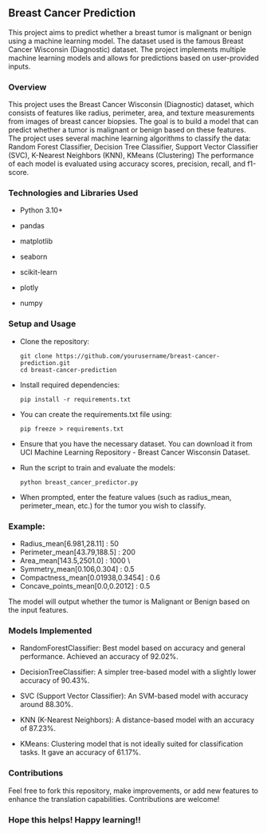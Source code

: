 ## Breast Cancer Prediction
This project aims to predict whether a breast tumor is malignant or benign using a machine learning model. The dataset used is the famous Breast Cancer Wisconsin (Diagnostic) dataset. The project implements multiple machine learning models and allows for predictions based on user-provided inputs.

### Overview
This project uses the Breast Cancer Wisconsin (Diagnostic) dataset, which consists of features like radius, perimeter, area, and texture measurements from images of breast cancer biopsies. The goal is to build a model that can predict whether a tumor is malignant or benign based on these features. The project uses several machine learning algorithms to classify the data: Random Forest Classifier, Decision Tree Classifier, Support Vector Classifier (SVC), K-Nearest Neighbors (KNN), KMeans (Clustering) The performance of each model is evaluated using accuracy scores, precision, recall, and f1-score.

### Technologies and Libraries Used
- Python 3.10+
- pandas
- matplotlib

- seaborn

- scikit-learn

- plotly

- numpy

### Setup and Usage
- Clone the repository:

      git clone https://github.com/yourusername/breast-cancer-prediction.git
      cd breast-cancer-prediction
- Install required dependencies:

      pip install -r requirements.txt
- You can create the requirements.txt file using:

      pip freeze > requirements.txt
- Ensure that you have the necessary dataset. You can download it from UCI Machine Learning Repository - Breast Cancer Wisconsin Dataset.

- Run the script to train and evaluate the models:

      python breast_cancer_predictor.py
- When prompted, enter the feature values (such as radius_mean, perimeter_mean, etc.) for the tumor you wish to classify.

### Example:

- Radius_mean[6.981,28.11] : 50
- Perimeter_mean[43.79,188.5] : 200
- Area_mean[143.5,2501.0] : 1000 \
- Symmetry_mean[0.106,0.304] : 0.5
- Compactness_mean[0.01938,0.3454] : 0.6
- Concave_points_mean[0.0,0.2012] : 0.5

The model will output whether the tumor is Malignant or Benign based on the input features.

### Models Implemented
 - RandomForestClassifier: Best model based on accuracy and general performance. Achieved an accuracy of 92.02%.

 - DecisionTreeClassifier: A simpler tree-based model with a slightly lower accuracy of 90.43%.

- SVC (Support Vector Classifier): An SVM-based model with accuracy around 88.30%.

- KNN (K-Nearest Neighbors): A distance-based model with an accuracy of 87.23%.

- KMeans: Clustering model that is not ideally suited for classification tasks. It gave an accuracy of 61.17%.

### Contributions
Feel free to fork this repository, make improvements, or add new features to enhance the translation capabilities. Contributions are welcome!

### Hope this helps! Happy learning!!

